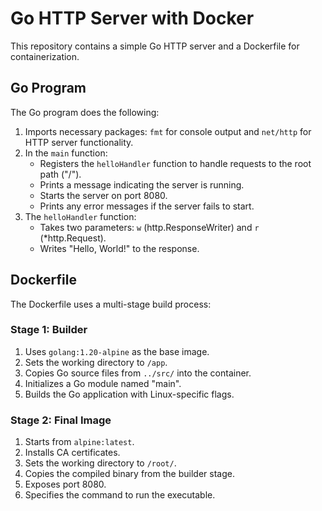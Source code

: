 # Go HTTP Server with Docker

This repository contains a simple Go HTTP server and a Dockerfile for containerization.

## Go Program

The Go program does the following:

1. Imports necessary packages: `fmt` for console output and `net/http` for HTTP server functionality.
2. In the `main` function:
   - Registers the `helloHandler` function to handle requests to the root path ("/").
   - Prints a message indicating the server is running.
   - Starts the server on port 8080.
   - Prints any error messages if the server fails to start.
3. The `helloHandler` function:
   - Takes two parameters: `w` (http.ResponseWriter) and `r` (*http.Request).
   - Writes "Hello, World!" to the response.

## Dockerfile

The Dockerfile uses a multi-stage build process:

### Stage 1: Builder

1. Uses `golang:1.20-alpine` as the base image.
2. Sets the working directory to `/app`.
3. Copies Go source files from `../src/` into the container.
4. Initializes a Go module named "main".
5. Builds the Go application with Linux-specific flags.

### Stage 2: Final Image

1. Starts from `alpine:latest`.
2. Installs CA certificates.
3. Sets the working directory to `/root/`.
4. Copies the compiled binary from the builder stage.
5. Exposes port 8080.
6. Specifies the command to run the executable.